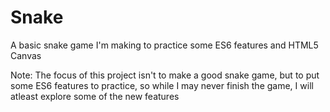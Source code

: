 # Snake

A basic snake game I'm making to practice some ES6 features and HTML5 Canvas

Note: The focus of this project isn't to make a good snake game, but to put some ES6 features to practice, so while I may never finish the game, I will atleast explore some of the new features
